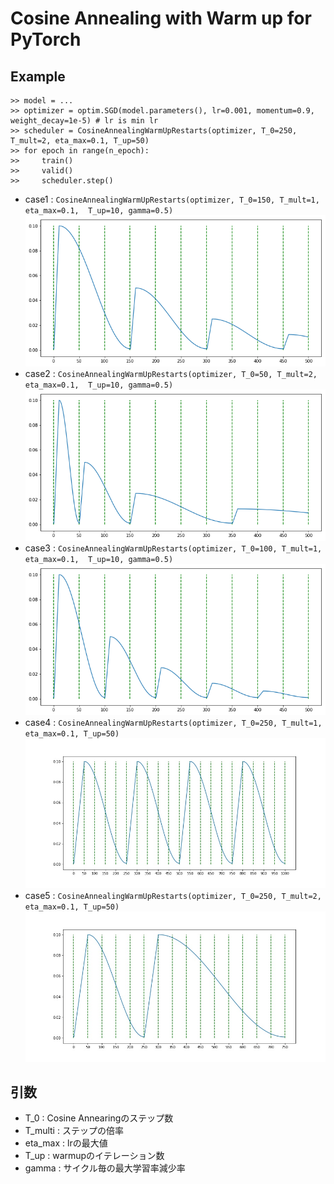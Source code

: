 # Cosine Annealing with Warm up for PyTorch

## Example
```
>> model = ...
>> optimizer = optim.SGD(model.parameters(), lr=0.001, momentum=0.9, weight_decay=1e-5) # lr is min lr
>> scheduler = CosineAnnealingWarmUpRestarts(optimizer, T_0=250, T_mult=2, eta_max=0.1, T_up=50)
>> for epoch in range(n_epoch):
>>     train()
>>     valid()
>>     scheduler.step()
```

- case1 : `CosineAnnealingWarmUpRestarts(optimizer, T_0=150, T_mult=1, eta_max=0.1,  T_up=10, gamma=0.5)`
![example1](./src/CosineAnnealingWarmUpRestarts001.png "example1")
- case2 : `CosineAnnealingWarmUpRestarts(optimizer, T_0=50, T_mult=2, eta_max=0.1,  T_up=10, gamma=0.5)`
![example2](./src/CosineAnnealingWarmUpRestarts002.png "example2")
- case3 : `CosineAnnealingWarmUpRestarts(optimizer, T_0=100, T_mult=1, eta_max=0.1,  T_up=10, gamma=0.5)`
![example3](./src/CosineAnnealingWarmUpRestarts003.png "example3")
- case4 : `CosineAnnealingWarmUpRestarts(optimizer, T_0=250, T_mult=1, eta_max=0.1, T_up=50)`
![example4](./src/SGDR2.jpg "example4")
- case5 : `CosineAnnealingWarmUpRestarts(optimizer, T_0=250, T_mult=2, eta_max=0.1, T_up=50)`
![example5](./src/SGDR.jpg "example5")


## 引数
- T_0 : Cosine Annearingのステップ数
- T_multi : ステップの倍率
- eta_max : lrの最大値
- T_up : warmupのイテレーション数 
- gamma : サイクル毎の最大学習率減少率
